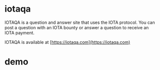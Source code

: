 # iotaqa
IOTAQA is a question and answer site that uses the IOTA protocol. You can post a question with an IOTA bounty or answer a question to receive an IOTA payment.

IOTAQA is available at [https://iotaqa.com](https://iotaqa.com)

# demo
